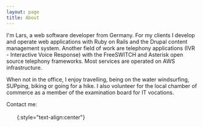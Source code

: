 ```yaml
---
layout: page
title: About
---
```


I'm Lars, a web software developer from Germany. For my clients I develop and operate web applications with Ruby on Rails and the Drupal content management system. Another field of work are telephony applications (IVR - Interactive Voice Response) with the FreeSWITCH and Asterisk open source telephony frameworks. Most services are operated on AWS infrastructure.

When not in the office, I enjoy travelling, being on the water windsurfing, SUPping, biking or going for a hike. I also volunteer for the local chamber of commerce as a member of the examination board for IT vocations.

Contact me:<br><br>
<a rel="me" href="https://ruby.social/@lape"><i data-feather="user"></i></a>&nbsp;&nbsp;<a href="https://twitter.com/lape"><i data-feather="twitter"></i></a>&nbsp;&nbsp;<a href="mailto:hello@larsp.dev"><i data-feather="mail"></i></a>&nbsp;&nbsp;<a href="https://github.com/lape"><i data-feather="github"></i></a>
{:style="text-align:center"}
